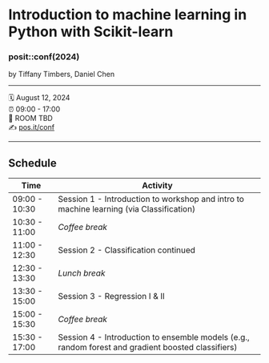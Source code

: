 Introduction to machine learning in Python with Scikit-learn
================

### posit::conf(2024)

by Tiffany Timbers, Daniel Chen

-----

🗓️ August 12, 2024<br>
⏰ 09:00 - 17:00<br>
🏨 ROOM TBD<br>
✍️ [pos.it/conf](http://pos.it/conf)<br>

-----

## Schedule

| Time          | Activity                                                                                |
| ------------- | --------------------------------------------------------------------------------------- |
| 09:00 - 10:30 | Session 1 - Introduction to workshop and intro to machine learning (via Classification) |
| 10:30 - 11:00 | *Coffee break*                                                                          |
| 11:00 - 12:30 | Session 2 - Classification continued                                                    |
| 12:30 - 13:30 | *Lunch break*                                                                           |
| 13:30 - 15:00 | Session 3 - Regression I & II                                                           |
| 15:00 - 15:30 | *Coffee break*                                                                          |
| 15:30 - 17:00 | Session 4 - Introduction to ensemble models (e.g., random forest and gradient boosted classifiers)          |
